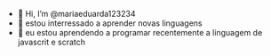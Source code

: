 - 👋 Hi, I’m @mariaeduarda123234
- 👀 estou interressado a aprender novas linguagens
- 🌱 eu estou aprendendo a programar recentemente a linguagem de javascrit e scratch
